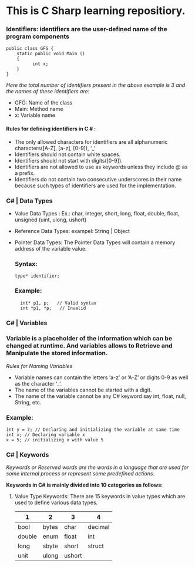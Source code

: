 # This is C Sharp learning repositiory.

### Identifiers:  identifiers are the user-defined name of the program components ###
```script
public class GFG {
    static public void Main () 
    {
          int x;
    }
}
```

*Here the total number of identifiers present in the above example is 3 and the names of these identifiers are:*
- GFG: Name of the class
- Main: Method name
- x: Variable name

#### Rules for defining identifiers in C # :
- The only allowed characters for identifiers are all alphanumeric characters([A-Z], [a-z], [0-9]), ‘_‘
- Identifiers should not contain white spaces.
- Identifiers should not start with digits([0-9]).
- Identifiers are not allowed to use as keywords unless they include @ as a prefix.
- Identifiers do not contain two consecutive underscores in their name because such types of identifiers are used for the implementation.

### C# | Data Types
- Value Data Types :  Ex.: char, integer, short, long, float, double, float, unsigned (uint, ulong, ushort)
- Reference Data Types: exampel: String | Object
- Pointer Data Types: The Pointer Data Types will contain a memory address of the variable value.
  
  ### Syntax:
  ```script
  type* identifier;
  ```
  ### Example:
  ```script
    int* p1, p;   // Valid syntax
    int *p1, *p;   // Invalid 
  ```
### C# | Variables
<h3>Variable is a placeholder of the information which can be changed at runtime. And variables allows to Retrieve and Manipulate the stored information.</h3>

*Rules for Naming Variables*
- Variable names can contain the letters ‘a-z’ or ’A-Z’ or digits 0-9 as well as the character ‘_’.
- The name of the variables cannot be started with a digit.
- The name of the variable cannot be any C# keyword say int, float, null, String, etc.
### Example:
```script
int y = 7; // Declaring and initializing the variable at same time
int x; // Declaring variable x
x = 5; // initializing x with value 5
```

### C# | Keywords
*Keywords or Reserved words are the words in a language that are used for some internal process or represent some predefined actions.*

**Keywords in C# is mainly divided into 10 categories as follows:**

1. Value Type Keywords: There are 15 keywords in value types which are used to define various data types.
   
    1 | 2 | 3| 4
    | --- | --- | --- | --- |
    bool | bytes | char | decimal
    double | enum |float | int
    long | sbyte | short | struct 
    unit | ulong  | ushort


